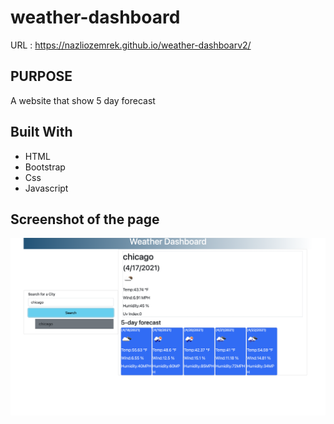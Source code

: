 # weather-dashboard
URL : https://nazliozemrek.github.io/weather-dashboarv2/
## PURPOSE 
A website that show 5 day forecast

## Built With
* HTML
* Bootstrap
* Css
* Javascript

## Screenshot of the page 
![Screenshots of the page](./assets/images/ss.png)
